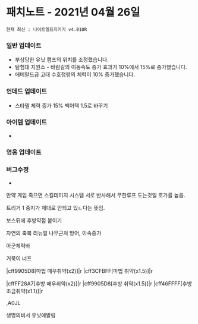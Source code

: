 # 패치노트 - 2021년 04월 26일

```
현재 최신 : 나이트엘프지키기 v4.010R
```


### 일반 업데이트

- 부상당한 유닛 캠프의 위치를 조정했습니다.
- 탐험대 지원소 - 바람길의 이동속도 증가 효과가 10%에서 15%로 증가했습니다.
- 에메랄드급 고대 수호정령의 체력이 10% 증가했습니다.

### 언데드 업데이트

- 스타델 체력 증가 15% 백어택 1.5로 바꾸기


### 아이템 업데이트
- 
### 영웅 업데이트

### 버그수정

- 



만약 게임 죽으면 스킬데미지 시스템 서로 반사해서 무한루프 도는것일 호가률 높음.

트리거 1 중지가 제대로 안되고 있ㄴ다는 뜻임.



보스뒤에 후방약점 붙이기

자연의 축복 리뉴얼 나무근처 방어, 이속증가



아군체력바

거북이 너프



|cff9905D8[마법 매우취약(x2)]|r
|cff3CFBFF[마법 취약(x1.5)]|r

|cffFF28A7[후방 매우취약(x2)]|r
|cff9905D8[후방 취약(x1.5)]|r
|cff46FFFF[후방 조금취약(x1.1)]|r

,A0JL

생명의비서 유닛에발림